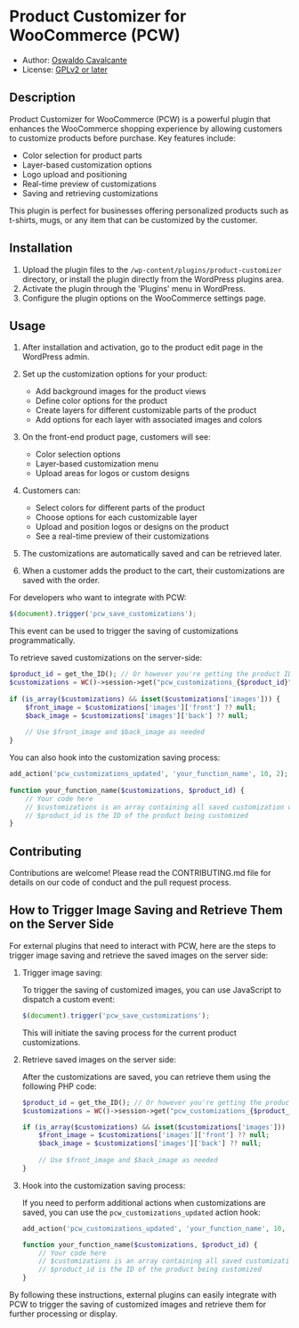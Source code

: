 # Product Customizer for WooCommerce (PCW)

- Author: [Oswaldo Cavalcante](https://oswaldocavalcante.com/)
- License: [GPLv2 or later](http://www.gnu.org/licenses/gpl-2.0.html)

## Description

Product Customizer for WooCommerce (PCW) is a powerful plugin that enhances the WooCommerce shopping experience by allowing customers to customize products before purchase. Key features include:

- Color selection for product parts
- Layer-based customization options
- Logo upload and positioning
- Real-time preview of customizations
- Saving and retrieving customizations

This plugin is perfect for businesses offering personalized products such as t-shirts, mugs, or any item that can be customized by the customer.

## Installation

1. Upload the plugin files to the `/wp-content/plugins/product-customizer` directory, or install the plugin directly from the WordPress plugins area.
2. Activate the plugin through the 'Plugins' menu in WordPress.
3. Configure the plugin options on the WooCommerce settings page.

## Usage

1. After installation and activation, go to the product edit page in the WordPress admin.

2. Set up the customization options for your product:
   - Add background images for the product views
   - Define color options for the product
   - Create layers for different customizable parts of the product
   - Add options for each layer with associated images and colors

3. On the front-end product page, customers will see:
   - Color selection options
   - Layer-based customization menu
   - Upload areas for logos or custom designs

4. Customers can:
   - Select colors for different parts of the product
   - Choose options for each customizable layer
   - Upload and position logos or designs on the product
   - See a real-time preview of their customizations

5. The customizations are automatically saved and can be retrieved later.

6. When a customer adds the product to the cart, their customizations are saved with the order.

For developers who want to integrate with PCW:

```javascript
$(document).trigger('pcw_save_customizations');
```

This event can be used to trigger the saving of customizations programmatically.

To retrieve saved customizations on the server-side:

```php
$product_id = get_the_ID(); // Or however you're getting the product ID
$customizations = WC()->session->get("pcw_customizations_{$product_id}");
   
if (is_array($customizations) && isset($customizations['images'])) {
    $front_image = $customizations['images']['front'] ?? null;
    $back_image = $customizations['images']['back'] ?? null;
    
    // Use $front_image and $back_image as needed
}
```

You can also hook into the customization saving process:

```php
add_action('pcw_customizations_updated', 'your_function_name', 10, 2);
   
function your_function_name($customizations, $product_id) {
    // Your code here
    // $customizations is an array containing all saved customization data
    // $product_id is the ID of the product being customized
}
```

## Contributing

Contributions are welcome! Please read the CONTRIBUTING.md file for details on our code of conduct and the pull request process.

## How to Trigger Image Saving and Retrieve Them on the Server Side

For external plugins that need to interact with PCW, here are the steps to trigger image saving and retrieve the saved images on the server side:

1. Trigger image saving:

   To trigger the saving of customized images, you can use JavaScript to dispatch a custom event:

   ```javascript
   $(document).trigger('pcw_save_customizations');
   ```

   This will initiate the saving process for the current product customizations.

2. Retrieve saved images on the server side:

   After the customizations are saved, you can retrieve them using the following PHP code:

   ```php
   $product_id = get_the_ID(); // Or however you're getting the product ID
   $customizations = WC()->session->get("pcw_customizations_{$product_id}");
   
   if (is_array($customizations) && isset($customizations['images'])) {
       $front_image = $customizations['images']['front'] ?? null;
       $back_image = $customizations['images']['back'] ?? null;
       
       // Use $front_image and $back_image as needed
   }
   ```

3. Hook into the customization saving process:

   If you need to perform additional actions when customizations are saved, you can use the `pcw_customizations_updated` action hook:

   ```php
   add_action('pcw_customizations_updated', 'your_function_name', 10, 2);
   
   function your_function_name($customizations, $product_id) {
       // Your code here
       // $customizations is an array containing all saved customization data
       // $product_id is the ID of the product being customized
   }
   ```

By following these instructions, external plugins can easily integrate with PCW to trigger the saving of customized images and retrieve them for further processing or display.
